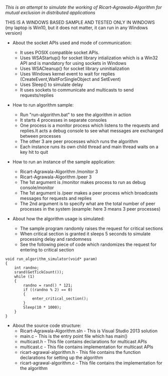 *This is an attempt to simulate the working of Ricart-Agrawala-Algorithm for mutual exclusion in distributed applications*

THIS IS A WINDOWS BASED SAMPLE AND TESTED ONLY IN WINDOWS (my laptop is Win10, but it does not matter, it can run in any Windows version)

* About the socket APIs used and mode of communication:
  * It uses POSIX compatible socket APIs.
  * Uses WSAStartup() for socket library intialization which is a Win32 API and is mandatory for using sockets in Windows
  * Uses WSACleanup() for socket library uninitialization
  * Uses Windows kernel event to wait for replies (CreateEvent,WaitForSingleObject and SetEvent)
  * Uses Sleep() to simulate delay
  * It uses sockets to communicate and multicasts to send requests/replies

* How to run algorithm sample:
  * Run "run-algorithm.bat" to see the algorithm in action
  * It starts 4 processes in separate consoles
  * One process is a monitor process which listens to the requests and replies.It acts a debug console to see what messages are exchanged between processes
  * The other 3 are peer processes which runs the algorithm
  * Each instance runs its own child thread and main thread waits on a key hit to quit

* How to run an instance of the sample application:
  * Ricart-Agrawala-Algorithm /monitor 3
  * Ricart-Agrawala-Algorithm /peer 3
  * The 1st argument is /monitor makes process to run as debug console/monitor
  * The 1st argument is /peer makes a peer process which broadcasts messages for requests and replies
  * The 2nd argument is to specify what are the total number of peer processes in the system (example: here 3 means 3 peer processes)

* About how the algorithm usage is simulated:
  * The sample program randomly raises the request for critical sections
  * When critical section is granted it sleeps 5 seconds to simulate processing delay and randomness
  * See the following piece of code which randomizes the request for entering to critical section
```
void run_algorithm_simulator(void* param)
{
    int randno;
    srand(GetTickCount());
    while (1)
    {
        randno = rand() * 121;
        if ((randno % 2) == 0)
        {
            enter_critical_section();
        }
        Sleep(10 * 1000);
    }
}
```
* About the source code structure:
  * Ricart-Agrawala-Algorithm.sln - This is Visual Studio 2013 solution
  * main.c - This is the entry point file which has main()
  * multicast.h - This file contains declarations for multicast APIs
  * multicast.c - This file contains implementation for multicast APIs
  * ricart-agrawal-algorithm.h - This file contains the function declarations for setting up the algorithm
  * ricart-agrawal-algorithm.c - This file contains the implementation for the algorithm
